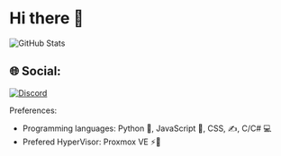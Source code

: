 # Hi there 👋

![GitHub Stats](https://github-readme-stats.vercel.app/api?username=MyDrift-user&theme=radical) 

## 🌐 Social:
[![Discord](https://img.shields.io/badge/Discord-%237289DA.svg?logo=discord&logoColor=white)](https://discord.com/users/679006161554505729) 

Preferences:

* Programming languages: Python 🐍, JavaScript 🐠, CSS, ✍️, C/C# 💻
* Prefered HyperVisor: Proxmox VE ⚡🦎
